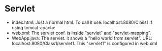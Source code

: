 # Servlet
- index.html: Just a normal html. To call it use: localhost:8080/Class1 if using tomcat-apache 
- web.xml: The servlet conf. is inside "servlet" and "servlet-mapping".
- WebApp.java: The servlet. it shows a "hello world from servlet". URL: localhost:8080/Class1/servlet1. This "servlet1" is configured in   web.xml

